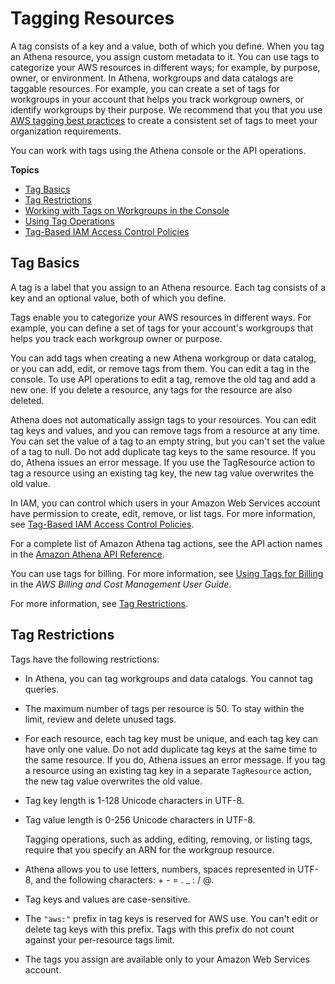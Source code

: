 # Tagging Resources<a name="tags"></a>

A tag consists of a key and a value, both of which you define\. When you tag an Athena resource, you assign custom metadata to it\. You can use tags to categorize your AWS resources in different ways; for example, by purpose, owner, or environment\. In Athena, workgroups and data catalogs are taggable resources\. For example, you can create a set of tags for workgroups in your account that helps you track workgroup owners, or identify workgroups by their purpose\. We recommend that you that you use [AWS tagging best practices](https://d1.awsstatic.com/whitepapers/aws-tagging-best-practices.pdf) to create a consistent set of tags to meet your organization requirements\.

You can work with tags using the Athena console or the API operations\. 

**Topics**
+ [Tag Basics](#tag-basics)
+ [Tag Restrictions](#tag-restrictions)
+ [Working with Tags on Workgroups in the Console](tags-console.md)
+ [Using Tag Operations](tags-operations.md)
+ [Tag\-Based IAM Access Control Policies](tags-access-control.md)

## Tag Basics<a name="tag-basics"></a>

A tag is a label that you assign to an Athena resource\. Each tag consists of a key and an optional value, both of which you define\.

Tags enable you to categorize your AWS resources in different ways\. For example, you can define a set of tags for your account's workgroups that helps you track each workgroup owner or purpose\.

You can add tags when creating a new Athena workgroup or data catalog, or you can add, edit, or remove tags from them\. You can edit a tag in the console\. To use API operations to edit a tag, remove the old tag and add a new one\. If you delete a resource, any tags for the resource are also deleted\.

Athena does not automatically assign tags to your resources\. You can edit tag keys and values, and you can remove tags from a resource at any time\. You can set the value of a tag to an empty string, but you can't set the value of a tag to null\. Do not add duplicate tag keys to the same resource\. If you do, Athena issues an error message\. If you use the TagResource action to tag a resource using an existing tag key, the new tag value overwrites the old value\.

In IAM, you can control which users in your Amazon Web Services account have permission to create, edit, remove, or list tags\. For more information, see [Tag\-Based IAM Access Control Policies](tags-access-control.md)\.

For a complete list of Amazon Athena tag actions, see the API action names in the [Amazon Athena API Reference](https://docs.aws.amazon.com/athena/latest/APIReference/)\.

You can use tags for billing\. For more information, see [Using Tags for Billing](https://docs.aws.amazon.com/awsaccountbilling/latest/aboutv2/custom-tags.html) in the *AWS Billing and Cost Management User Guide*\.

For more information, see [Tag Restrictions](#tag-restrictions)\.

## Tag Restrictions<a name="tag-restrictions"></a>

Tags have the following restrictions:
+ In Athena, you can tag workgroups and data catalogs\. You cannot tag queries\.
+ The maximum number of tags per resource is 50\. To stay within the limit, review and delete unused tags\.
+ For each resource, each tag key must be unique, and each tag key can have only one value\. Do not add duplicate tag keys at the same time to the same resource\. If you do, Athena issues an error message\. If you tag a resource using an existing tag key in a separate `TagResource` action, the new tag value overwrites the old value\.
+ Tag key length is 1\-128 Unicode characters in UTF\-8\.
+ Tag value length is 0\-256 Unicode characters in UTF\-8\.

  Tagging operations, such as adding, editing, removing, or listing tags, require that you specify an ARN for the workgroup resource\.
+ Athena allows you to use letters, numbers, spaces represented in UTF\-8, and the following characters: \+ \- = \. \_ : / @\.
+ Tag keys and values are case\-sensitive\.
+ The `"aws:"` prefix in tag keys is reserved for AWS use\. You can't edit or delete tag keys with this prefix\. Tags with this prefix do not count against your per\-resource tags limit\.
+ The tags you assign are available only to your Amazon Web Services account\.
